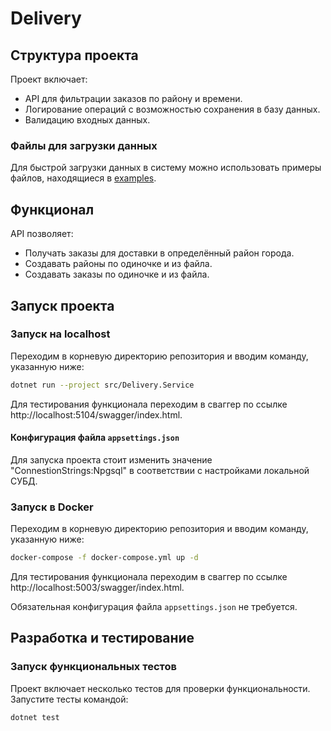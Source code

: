 # Delivery

## Структура проекта

Проект включает:
- API для фильтрации заказов по району и времени.
- Логирование операций с возможностью сохранения в базу данных.
- Валидацию входных данных.

### Файлы для загрузки данных

Для быстрой загрузки данных в систему можно использовать примеры файлов, находящиеся в [examples](examples).

## Функционал

API позволяет:
- Получать заказы для доставки в определённый район города.
- Создавать районы по одиночке и из файла.
- Создавать заказы по одиночке и из файла.

## Запуск проекта

### Запуск на localhost

Переходим в корневую директорию репозитория и вводим команду, указанную ниже:

```bash
dotnet run --project src/Delivery.Service
```

Для тестирования функционала переходим в сваггер по ссылке http://localhost:5104/swagger/index.html.

#### Конфигурация файла `appsettings.json`

Для запуска проекта стоит изменить значение "ConnestionStrings:Npgsql" в соответствии с настройками локальной СУБД.

### Запуск в Docker

Переходим в корневую директорию репозитория и вводим команду, указанную ниже:

```bash
docker-compose -f docker-compose.yml up -d
```

Для тестирования функционала переходим в сваггер по ссылке http://localhost:5003/swagger/index.html.

Обязательная конфигурация файла `appsettings.json` не требуется.

## Разработка и тестирование

### Запуск функциональных тестов

Проект включает несколько тестов для проверки функциональности. Запустите тесты командой:
```bash
dotnet test
```
